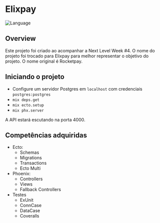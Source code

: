 # Elixpay
![Language](https://img.shields.io/github/languages/top/savioacp/elixpay?color=%238d67af&logo=elixir&logoColor=%23d9d8dc&style=flat-square)

## Overview

Este projeto foi criado ao acompanhar a Next Level Week #4. O nome do projeto foi trocado para Elixpay para melhor representar o objetivo do projeto. O nome original é Rocketpay.


## Iniciando o projeto

  * Configure um servidor Postgres em `localhost` com credenciais `postgres:postgres`
  * `mix deps.get`
  * `mix ecto.setup`
  * `mix phx.server`

A API estará escutando na porta 4000.

## Competências adquiridas

  * Ecto:
    * Schemas
    * Migrations 
    * Transactions
    * Ecto Multi
  * Phoenix:
    * Controllers
    * Views
    * Fallback Controllers
  * Testes
    * ExUnit
    * ConnCase
    * DataCase
    * Coveralls
